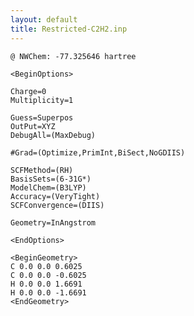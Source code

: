 ```yaml
---
layout: default
title: Restricted-C2H2.inp
---
```


    @ NWChem: -77.325646 hartree

    <BeginOptions>

    Charge=0
    Multiplicity=1

    Guess=Superpos
    OutPut=XYZ
    DebugAll=(MaxDebug)

    #Grad=(Optimize,PrimInt,BiSect,NoGDIIS)

    SCFMethod=(RH)
    BasisSets=(6-31G*)
    ModelChem=(B3LYP)
    Accuracy=(VeryTight)
    SCFConvergence=(DIIS)

    Geometry=InAngstrom

    <EndOptions>

    <BeginGeometry>
    C 0.0 0.0 0.6025
    C 0.0 0.0 -0.6025
    H 0.0 0.0 1.6691
    H 0.0 0.0 -1.6691
    <EndGeometry>
